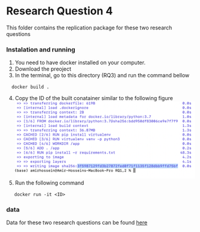 # Research Question 4

This folder contains the replication package for these two research questions

### Instalation and running

1. You need to have docker installed on your computer.
2. Download the preoject
3. In the terminal, go to this directory (RQ3) and run the command bellow

```
  docker build .

```

4. Copy the ID of the built conatainer similar to the following figure
   ![Image description](https://github.com/CESEL/BatchBuilderResearch/blob/master/RQ1%2C2/container_id.png)
5. Run the following command

```
   docker run -it <ID>

```

### data

Data for these two research questions can be found [here](hhttps://github.com/CESEL/BatchBuilderResearch/tree/master/RQ4/data)
